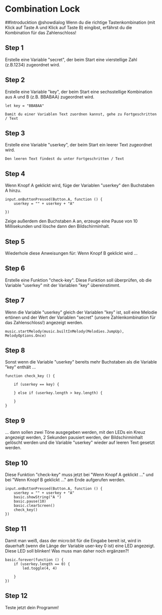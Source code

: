 # Combination Lock
##Introducktion @showdialog
Wenn du die richtige Tastenkombination (mit Klick auf  Taste A und Klick auf Taste B) eingibst, erfährst du die Kombination für das Zahlenschloss!
## Step 1
Erstelle eine Variable "secret", der beim Start eine vierstellige Zahl (z.B.1234) zugeordnet wird. 
## Step 2
Erstelle eine Variable "key", der beim Start eine sechsstellige Kombination aus A und B (z.B. BBABAA) zugeordnet wird.
```blocks
let key = "BBABAA"
```
```
Damit du einer Variablen Text zuordnen kannst, gehe zu Fortgeschritten / Text
```
## Step 3
Erstelle eine Variable "userkey", der beim Start ein leerer Text zugeordnet wird.

```
Den leeren Text findest du unter Fortgeschritten / Text
```
  
## Step 4
Wenn Knopf A geklickt wird, füge der Variablen "userkey" den Buchstaben A hinzu.
```blocks
input.onButtonPressed(Button.A, function () {
    userkey = "" + userkey + "A"
    
})
```
Zeige außerdem den Buchstaben A an, erzeuge eine Pause von 10 Millisekunden und lösche dann den Bildschirminhalt.
## Step 5
Wiederhole diese Anweisungen für: Wenn Knopf B geklickt wird ...
## Step 6
Erstelle eine Funktion "check-key". Diese Funktion soll überprüfen, ob die Variable "userkey" mit der Variablen "key" übereinstimmt.
## Step 7
Wenn die Variable "userkey" gleich der Variablen "key" ist, soll eine Melodie ertönen und der Wert der Variablen "secret" (unsere Zahlenkombination für das Zahlenschloss!) angezeigt werden.
```blocks
music.startMelody(music.builtInMelody(Melodies.JumpUp), MelodyOptions.Once)
```
## Step 8
Sonst wenn die Variable "userkey" bereits mehr Buchstaben als die Variable "key" enthält ... 
``` blocks
function check_key () {
    
    if (userkey == key) {
        
    } else if (userkey.length > key.length) {
        
    }
}
```
## Step 9
... dann sollen zwei Töne ausgegeben werden, mit den LEDs ein Kreuz angezeigt werden, 2 Sekunden pausiert werden, der Bildschirminhalt gelöscht werden und die Variable "userkey" wieder auf leeren Text gesetzt werden.
## Step 10
Diese Funktion "check-key" muss jetzt bei "Wenn Knopf A geklickt ..." und bei "Wenn Knopf B geklickt ..." am Ende aufgerufen werden.
``` blocks
input.onButtonPressed(Button.A, function () {
    userkey = "" + userkey + "A"
    basic.showString("A ")
    basic.pause(10)
    basic.clearScreen()
    check_key()
})
```
## Step 11
Damit man weiß, dass der micro:bit für die Eingabe bereit ist, wird in dauerhaft (wenn die Länge der Variable user-key 0 ist) eine LED angezeigt.
Diese LED soll blinken! Was muss man daher noch ergänzen?!
```blocks
basic.forever(function () {
    if (userkey.length == 0) {
        led.toggle(4, 4)
        
    }
})
```
## Step 12
Teste jetzt dein Programm! 
